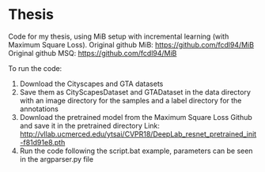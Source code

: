 # Thesis

Code for my thesis, using MiB setup with incremental learning (with Maximum Square Loss).
Original github MiB: https://github.com/fcdl94/MiB
Original github MSQ: https://github.com/fcdl94/MiB

To run the code:
1) Download the Cityscapes and GTA datasets
2) Save them as CityScapesDataset and GTADataset in the data directory with an image directory for the samples and a label directory for the annotations
3) Download the pretrained model from the Maximum Square Loss Github and save it in the pretrained directory
   Link: http://vllab.ucmerced.edu/ytsai/CVPR18/DeepLab_resnet_pretrained_init-f81d91e8.pth
4) Run the code following the script.bat example, parameters can be seen in the argparser.py file

 
